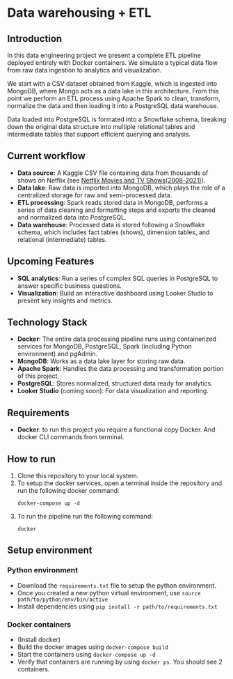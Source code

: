 # Data warehousing + ETL

## Introduction
In this data engineering project we present a complete ETL pipeline deployed entirely with Docker containers.
We simulate a typical data flow from raw data ingestion to analytics and visualization.

We start with a CSV dataset obtained from Kaggle, which is ingested into MongoDB, 
where Mongo acts as a data lake in this architecture. 
From this point we perform an ETL process using Apache Spark to clean, 
transform, normalize the data and then loading it into a PostgreSQL data warehouse.

Data loaded into PostgreSQL is formated into a Snowflake schema,
breaking down the original data structure into multiple relational tables and intermediate tables that support efficient querying and analysis.


## Current workflow
- **Data source:** A Kaggle CSV file containing data from thousands of shows on Netflix (see [Netflix Movies and TV Shows(2008-2021)](https://www.kaggle.com/datasets/shivamb/netflix-shows)).
- **Data lake**: Raw data is imported into MongoDB, which plays the role of a centralized storage for raw and semi-processed data.
- **ETL processing**: Spark reads stored data in MongoDB, performs a series of data cleaning and formatting steps and exports the cleaned and normalized data into PostgreSQL.
- **Data warehouse**: Processed data is stored following a Snowflake schema, which includes fact tables (shows), dimension tables, and relational (intermediate) tables.

## Upcoming Features
- **SQL analytics**: Run a series of complex SQL queries in PostgreSQL to answer specific business questions.
- **Visualization**: Build an interactive dashboard using Looker Studio to present key insights and metrics.

## Technology Stack
- **Docker**: The entire data processing pipeline runs using containerized services for MongoDB, PostgreSQL, Spark (including Python environment) and pgAdmin.
- **MongoDB**: Works as a data lake layer for storing raw data.
- **Apache Spark**: Handles the data processing and transformation portion of this project.
- **PostgreSQL**: Stores normalized, structured data ready for analytics.
- **Looker Studio** (coming soon): For data visualization and reporting.

## Requirements 
- **Docker**: to run this project you require a functional copy Docker. And docker CLI commands from terminal.

## How to run
1. Clone this repository to your local system.
2. To setup the docker services, open a terminal inside the repository and run the following docker command: 
   ```shell 
   docker-compose up -d 
   ```
3. To run the pipeline run the following command:
   ```shell
   docker
   ```

## Setup environment
### Python environment
- Download the `requirements.txt` file to setup the python environment.
- Once you created a new python virtual environment, use `source path/to/python/env/bin/active`
- Install dependencies using `pip install -r path/to/requirements.txt`

### Docker containers
- (Install docker)
- Build the docker images using `docker-compose build`
- Start the containers using `docker-compose up -d`
- Verify that containers are running by using `docker ps`. You should see 2 containers.

